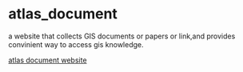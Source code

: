 # atlas_document
a website that collects GIS documents or papers or link,and provides convinient way to access gis knowledge.

[atlas document website](https://velvety-twilight-f6f4e3.netlify.app)